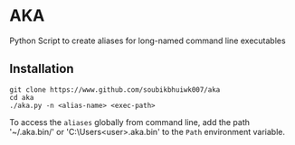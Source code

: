 # AKA
Python Script to create aliases for long-named command line executables

## Installation
```
git clone https://www.github.com/soubikbhuiwk007/aka
cd aka
./aka.py -n <alias-name> <exec-path>
```
To access the `aliases` globally from command line, add the path '~/.aka.bin/' or 'C:\Users\<user>\.aka.bin\' to the `Path` environment variable.
